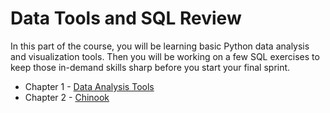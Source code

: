 # Data Tools and SQL Review

In this part of the course, you will be learning basic Python data analysis and visualization tools. Then you will be working on a few SQL exercises to keep those in-demand skills sharp before you start your final sprint.

* Chapter 1 - [Data Analysis Tools](./chapters/DATA_TOOLS.md)
* Chapter 2 - [Chinook](./chapters/CHINOOK.md)
